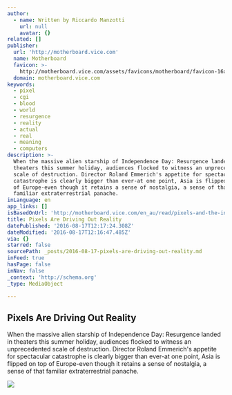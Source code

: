 ```yaml
---
author:
  - name: Written by Riccardo Manzotti
    url: null
    avatar: {}
related: []
publisher:
  url: 'http://motherboard.vice.com'
  name: Motherboard
  favicon: >-
    http://motherboard.vice.com/assets/favicons/motherboard/favicon-16x16.png?v20160720101513
  domain: motherboard.vice.com
keywords:
  - pixel
  - cgi
  - blood
  - world
  - resurgence
  - reality
  - actual
  - real
  - meaning
  - computers
description: >-
  When the massive alien starship of Independence Day: Resurgence landed in
  theaters this summer holiday, audiences flocked to witness an unprecedented
  scale of destruction. Director Roland Emmerich's appetite for spectacular
  catastrophe is clearly bigger than ever-at one point, Asia is flipped on top
  of Europe-even though it retains a sense of nostalgia, a sense of that
  familiar extraterrestrial panache.
inLanguage: en
app_links: []
isBasedOnUrl: 'http://motherboard.vice.com/en_au/read/pixels-and-the-inflation-of-meaning'
title: Pixels Are Driving Out Reality
datePublished: '2016-08-17T12:17:24.308Z'
dateModified: '2016-08-17T12:16:47.485Z'
via: {}
starred: false
sourcePath: _posts/2016-08-17-pixels-are-driving-out-reality.md
inFeed: true
hasPage: false
inNav: false
_context: 'http://schema.org'
_type: MediaObject

---
```

<article style=""><h1>Pixels Are Driving Out Reality</h1><p>When the massive alien starship of Independence Day: Resurgence landed in theaters this summer holiday, audiences flocked to witness an unprecedented scale of destruction. Director Roland Emmerich's appetite for spectacular catastrophe is clearly bigger than ever-at one point, Asia is flipped on top of Europe-even though it retains a sense of nostalgia, a sense of that familiar extraterrestrial panache.</p><img src="http://motherboard-images.vice.com/content-images/article/no-id/146877540423952.png" /></article>